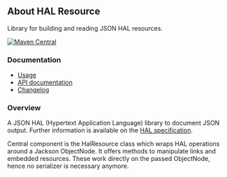 ## About HAL Resource

Library for building and reading JSON HAL resources.

[![Maven Central](https://maven-badges.herokuapp.com/maven-central/io.wcm.caravan/io.wcm.caravan.hal.resource/badge.svg)](https://maven-badges.herokuapp.com/maven-central/io.wcm.caravan/io.wcm.caravan.hal.resource)


### Documentation

* [Usage][usage]
* [API documentation][apidocs]
* [Changelog][changelog]


[usage]: usage.html
[apidocs]: apidocs/
[changelog]: changes-report.html


### Overview

A JSON HAL (Hypertext Application Language) library to document JSON output. Further information is available on the [HAL specification](http://stateless.co/hal_specification.html).

Central component is the HalResource class which wraps HAL operations around a Jackson ObjectNode. It offers methods to manipulate links and embedded resources. These work directly on the passed ObjectNode, hence no serializer is necessary anymore.
